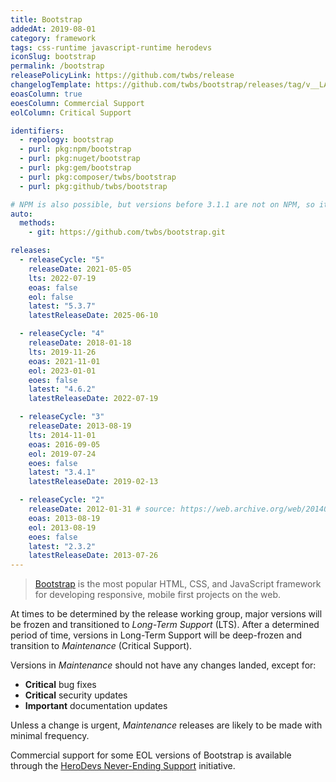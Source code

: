 ```yaml
---
title: Bootstrap
addedAt: 2019-08-01
category: framework
tags: css-runtime javascript-runtime herodevs
iconSlug: bootstrap
permalink: /bootstrap
releasePolicyLink: https://github.com/twbs/release
changelogTemplate: https://github.com/twbs/bootstrap/releases/tag/v__LATEST__
eoasColumn: true
eoesColumn: Commercial Support
eolColumn: Critical Support

identifiers:
  - repology: bootstrap
  - purl: pkg:npm/bootstrap
  - purl: pkg:nuget/bootstrap
  - purl: pkg:gem/bootstrap
  - purl: pkg:composer/twbs/bootstrap
  - purl: pkg:github/twbs/bootstrap

# NPM is also possible, but versions before 3.1.1 are not on NPM, so it's better to use git.
auto:
  methods:
    - git: https://github.com/twbs/bootstrap.git

releases:
  - releaseCycle: "5"
    releaseDate: 2021-05-05
    lts: 2022-07-19
    eoas: false
    eol: false
    latest: "5.3.7"
    latestReleaseDate: 2025-06-10

  - releaseCycle: "4"
    releaseDate: 2018-01-18
    lts: 2019-11-26
    eoas: 2021-11-01
    eol: 2023-01-01
    eoes: false
    latest: "4.6.2"
    latestReleaseDate: 2022-07-19

  - releaseCycle: "3"
    releaseDate: 2013-08-19
    lts: 2014-11-01
    eoas: 2016-09-05
    eol: 2019-07-24
    eoes: false
    latest: "3.4.1"
    latestReleaseDate: 2019-02-13

  - releaseCycle: "2"
    releaseDate: 2012-01-31 # source: https://web.archive.org/web/20140216052758/https://blog.twitter.com/2012/say-hello-to-bootstrap-2
    eoas: 2013-08-19
    eol: 2013-08-19
    eoes: false
    latest: "2.3.2"
    latestReleaseDate: 2013-07-26
---
```


> [Bootstrap](https://getbootstrap.com/) is the most popular HTML, CSS, and JavaScript framework
> for developing responsive, mobile first projects on the web.

At times to be determined by the release working group, major versions will be frozen and
transitioned to _Long-Term Support_ (LTS). After a determined period of time, versions in Long-Term
Support will be deep-frozen and transition to _Maintenance_ (Critical Support).

Versions in _Maintenance_ should not have any changes landed, except for:

- **Critical** bug fixes
- **Critical** security updates
- **Important** documentation updates

Unless a change is urgent, _Maintenance_ releases are likely to be made with minimal frequency.

Commercial support for some EOL versions of Bootstrap is available through the [HeroDevs Never-Ending Support](https://www.herodevs.com/support/nes-bootstrap) initiative.

